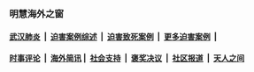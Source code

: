
### 明慧海外之窗

####  [武汉肺炎](indexes/365.md?t=02101400) &nbsp;|&nbsp;  [迫害案例综述](indexes/328.md?t=02101400) &nbsp;|&nbsp; [迫害致死案例](indexes/277.md?t=02101400)  &nbsp;|&nbsp; [更多迫害案例](indexes/81.md?t=02101400)  &nbsp;|&nbsp; 
####  [时事评论](indexes/19.md?t=02101400) &nbsp;|&nbsp; [海外简讯](indexes/245.md?t=02101400)&nbsp;|&nbsp;  [社会支持](indexes/140.md?t=02101400) &nbsp;|&nbsp; [褒奖决议](indexes/282.md?t=02101400) &nbsp;|&nbsp; [社区报道](indexes/91.md?t=02101400)  &nbsp;|&nbsp; [天人之间](indexes/78.md?t=02101400) 

